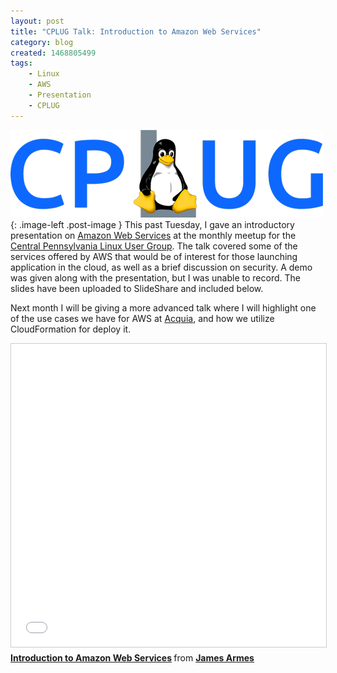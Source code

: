 ```yaml
---
layout: post
title: "CPLUG Talk: Introduction to Amazon Web Services"
category: blog
created: 1468805499
tags:
    - Linux
    - AWS
    - Presentation
    - CPLUG
---
```

![](/img/blog/2016/cplug-logo.png){: .image-left .post-image } This past Tuesday, I gave an introductory
presentation on [Amazon Web Services](http://aws.amazon.com) at the monthly meetup for the
[Central Pennsylvania Linux User Group](http://www.cplug.net). The talk covered some of the services offered by AWS that
would be of interest for those launching application in the cloud, as well as a brief discussion on security. A demo was
given along with the presentation, but I was unable to record. The slides have been uploaded to SlideShare and included
below.

<!--more-->

Next month I will be giving a more advanced talk where I will highlight one of the use cases we have for AWS at
[Acquia](http://www.acquia.com), and how we utilize CloudFormation for deploy it.

<iframe src="//www.slideshare.net/slideshow/embed_code/key/Ixla9bRc0u1q9M" width="595" height="485" frameborder="0" marginwidth="0" marginheight="0" scrolling="no" style="border:1px solid #CCC; border-width:1px; margin-bottom:5px; max-width: 100%;" allowfullscreen> </iframe> <div style="margin-bottom:5px"> <strong> <a href="//www.slideshare.net/jamesiarmes/introduction-to-amazon-web-services-63968583" title="Introduction to Amazon Web Services" target="_blank">Introduction to Amazon Web Services</a> </strong> from <strong><a href="//www.slideshare.net/jamesiarmes" target="_blank">James Armes</a></strong> </div>
